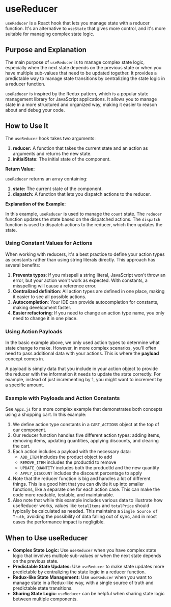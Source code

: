 # useReducer

`useReducer` is a React hook that lets you manage state with a reducer function. It's an alternative to `useState` that gives more control, and it's more suitable for managing complex state logic.

## Purpose and Explanation

The main purpose of `useReducer` is to manage complex state logic, especially when the next state depends on the previous state or when you have multiple sub-values that need to be updated together. It provides a predictable way to manage state transitions by centralizing the state logic in a reducer function.

`useReducer` is inspired by the Redux pattern, which is a popular state management library for JavaScript applications. It allows you to manage state in a more structured and organized way, making it easier to reason about and debug your code.

## How to Use It

The `useReducer` hook takes two arguments:

1.  **reducer:** A function that takes the current state and an action as arguments and returns the new state.
2.  **initialState:** The initial state of the component.

**Return Value:**

`useReducer` returns an array containing:

1.  **state:** The current state of the component.
2.  **dispatch:** A function that lets you dispatch actions to the reducer.

**Explanation of the Example:**

In this example, `useReducer` is used to manage the `count` state. The `reducer` function updates the state based on the dispatched actions. The `dispatch` function is used to dispatch actions to the reducer, which then updates the state.

### Using Constant Values for Actions

When working with reducers, it's a best practice to define your action types as constants rather than using string literals directly. This approach has several benefits:

1. **Prevents typos**: If you misspell a string literal, JavaScript won't throw an error, but your action won't work as expected. With constants, a misspelling will cause a reference error.
2. **Centralized definition**: All action types are defined in one place, making it easier to see all possible actions.
3. **Autocompletion**: Your IDE can provide autocompletion for constants, making development faster.
4. **Easier refactoring**: If you need to change an action type name, you only need to change it in one place.

### Using Action Payloads

In the basic example above, we only used action types to determine what state change to make. However, in more complex scenarios, you'll often need to pass additional data with your actions. This is where the **payload** concept comes in.

A payload is simply data that you include in your action object to provide the reducer with the information it needs to update the state correctly. For example, instead of just incrementing by 1, you might want to increment by a specific amount.

### Example with Payloads and Action Constants

See `App2.js` for a more complex example that demonstrates both concepts using a shopping cart. In this example:

1. We define action type constants in a `CART_ACTIONS` object at the top of our component.
2. Our reducer function handles five different action types: adding items, removing items, updating quantities, applying discounts, and clearing the cart.
3. Each action includes a payload with the necessary data:
   - `ADD_ITEM` includes the product object to add
   - `REMOVE_ITEM` includes the productId to remove
   - `UPDATE_QUANTITY` includes both the productId and the new quantity
   - `APPLY_DISCOUNT` includes the discount percentage to apply
4. Note that the reducer function is big and handles a lot of different things. This is a good hint that you can divide it up into smaller functions, like a separate one for each action case. This can make the code more readable, testable, and maintainable.
5. Also note that while this example includes various data to illustrate how useReducer works, values like `totalItems` and `totalPrice` should typically be calculated as needed. This maintains a `Single Source of Truth`, avoiding the possibility of data falling out of sync, and in most cases the performance impact is negligible.


## When to Use useReducer

*   **Complex State Logic:** Use `useReducer` when you have complex state logic that involves multiple sub-values or when the next state depends on the previous state.
*   **Predictable State Updates:** Use `useReducer` to make state updates more predictable by centralizing the state logic in a reducer function.
*   **Redux-like State Management:** Use `useReducer` when you want to manage state in a Redux-like way, with a single source of truth and predictable state transitions.
*   **Sharing State Logic:** `useReducer` can be helpful when sharing state logic between multiple components.